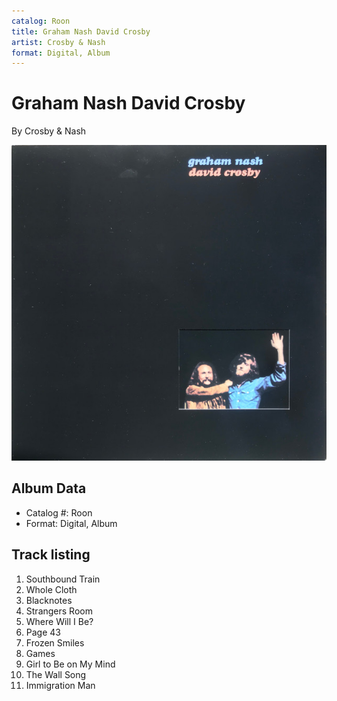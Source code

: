 ```yaml
---
catalog: Roon
title: Graham Nash David Crosby
artist: Crosby & Nash
format: Digital, Album
---
```


# Graham Nash David Crosby

By Crosby & Nash

![](../../assets/albumcovers/Crosby_and_Nash-Graham_Nash_David_Crosby.png)

## Album Data

- Catalog #: Roon
- Format: Digital, Album


## Track listing


1. Southbound Train
2. Whole Cloth
3. Blacknotes
4. Strangers Room
5. Where Will I Be?
6. Page 43
7. Frozen Smiles
8. Games
9. Girl to Be on My Mind
10. The Wall Song
11. Immigration Man


